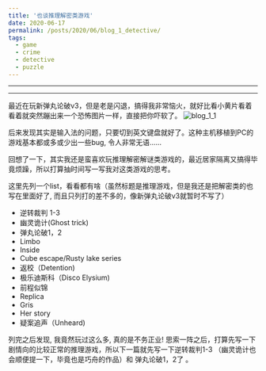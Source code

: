 ```yaml
---
title: '也谈推理解密类游戏'
date: 2020-06-17
permalink: /posts/2020/06/blog_1_detective/
tags:
  - game
  - crime
  - detective
  - puzzle
---
```


---

---

最近在玩新弹丸论破v3，但是老是闪退，搞得我非常恼火，就好比看小黄片看着看着就突然蹦出来一个恐怖图片一样，直接把你吓软了。
![blog_1_1](http://qiuyoungwang.github.io/images/blog_1_1.gif)


后来发现其实是输入法的问题，只要切到英文键盘就好了。这种主机移植到PC的游戏基本都或多或少出一些bug, 令人非常无语......

回想了一下，其实我还是蛮喜欢玩推理解密解谜类游戏的，最近居家隔离又搞得毕竟烦躁，所以打算抽时间写一写我对这类游戏的思考。

这里先列一个list，看看都有啥（虽然标题是推理游戏，但是我还是把解密类的也写在里面好了, 而且只列打的差不多的，像新弹丸论破v3就暂时不写了）

* 逆转裁判 1-3
* 幽灵诡计(Ghost trick)
* 弹丸论破1，2
* Limbo
* Inside
* Cube escape/Rusty lake series
* 返校（Detention)
* 极乐迪斯科（Disco Elysium)
* 前程似锦
* Replica
* Gris
* Her story
* 疑案追声（Unheard)

列完之后发现, 我竟然玩过这么多, 真的是不务正业! 思索一阵之后，打算先写一下剧情向的比较正常的推理游戏，所以下一篇就先写一下逆转裁判1-3 （幽灵诡计也会顺便提一下，毕竟也是巧舟的作品）和 弹丸论破1，2了 。